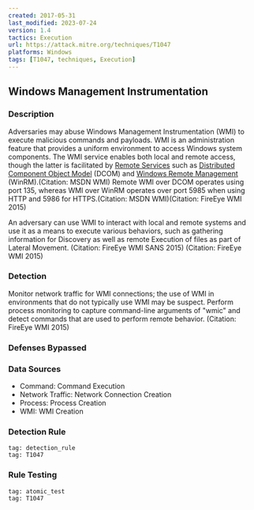 ```yaml
---
created: 2017-05-31
last_modified: 2023-07-24
version: 1.4
tactics: Execution
url: https://attack.mitre.org/techniques/T1047
platforms: Windows
tags: [T1047, techniques, Execution]
---
```


## Windows Management Instrumentation

### Description

Adversaries may abuse Windows Management Instrumentation (WMI) to execute malicious commands and payloads. WMI is an administration feature that provides a uniform environment to access Windows system components. The WMI service enables both local and remote access, though the latter is facilitated by [Remote Services](https://attack.mitre.org/techniques/T1021) such as [Distributed Component Object Model](https://attack.mitre.org/techniques/T1021/003) (DCOM) and [Windows Remote Management](https://attack.mitre.org/techniques/T1021/006) (WinRM).(Citation: MSDN WMI) Remote WMI over DCOM operates using port 135, whereas WMI over WinRM operates over port 5985 when using HTTP and 5986 for HTTPS.(Citation: MSDN WMI)(Citation: FireEye WMI 2015)

An adversary can use WMI to interact with local and remote systems and use it as a means to execute various behaviors, such as gathering information for Discovery as well as remote Execution of files as part of Lateral Movement. (Citation: FireEye WMI SANS 2015) (Citation: FireEye WMI 2015)

### Detection

Monitor network traffic for WMI connections; the use of WMI in environments that do not typically use WMI may be suspect. Perform process monitoring to capture command-line arguments of "wmic" and detect commands that are used to perform remote behavior. (Citation: FireEye WMI 2015)

### Defenses Bypassed



### Data Sources

  - Command: Command Execution
  -  Network Traffic: Network Connection Creation
  -  Process: Process Creation
  -  WMI: WMI Creation
### Detection Rule

```query
tag: detection_rule
tag: T1047
```

### Rule Testing

```query
tag: atomic_test
tag: T1047
```
